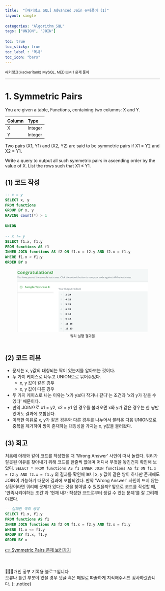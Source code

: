 ```yaml
---
title:  "[해커랭크 SQL] Advanced Join 문제풀이 (1)"
layout: single

categories: "Algorithm_SQL"
tags: ["UNION", "JOIN"]

toc: true
toc_sticky: true
toc_label : "목차"
toc_icon: "bars"
---
```


<small>해커랭크(HackerRank) MySQL, MEDIUM 1 문제 풀이</small>

***

# 1. Symmetric Pairs
You are given a table, Functions, containing two columns: X and Y.

| Column | Type |
|:-------|:-----|
| X | Integer |
| Y | Integer |

Two pairs (X1, Y1) and (X2, Y2) are said to be symmetric pairs if X1 = Y2 and X2 = Y1.

Write a query to output all such symmetric pairs in ascending order by the value of X. List the rows such that X1 ≤ Y1.

## (1) 코드 작성
```sql
-- x = y
SELECT x, y
FROM functions
GROUP BY x, y
HAVING count(*) > 1

UNION

-- x != y
SELECT f1.x, f1.y
FROM functions AS f1
INNER JOIN functions AS f2 ON f1.x = f2.y AND f2.x = f1.y
WHERE f1.x < f1.y
ORDER BY x
```

<div style="text-align : center;">
<img src="/assets/images/algorithm/hackerrank_10.png" width="85%">
</div>
<center><small>쿼리 실행 결과물</small></center>

<br>

## (2) 코드 리뷰
- 문제는 x, y값의 대칭되는 짝이 있는지를 알아보는 것이다.
- 두 가지 케이스로 나누고 UNION으로 묶어주었다.
  - x, y 값이 같은 경우
  - x, y 값이 다른 경우
- 두 가지 케이스로 나눈 이유는 'x가 y보다 작거나 같다'는 조건과 'x와 y가 같을 수 있다' 때문이다.
- 만약 JOIN으로 x1 = y2, x2 = y1 인 경우를 불러오면 x와 y가 같은 경우는 한 쌍만 있어도 결과에 포함된다.
- 이러한 이유로 x, y가 같은 경우와 다른 경우를 나누어서 불러온 다음 UNION으로 중복을 제거하여 쌍이 존재하는 대칭성을 가지는 x, y값을 불러왔다.


## (3) 회고
처음에 아래와 같이 코드를 작성했을 때 'Wrong Answer' 사인이 떠서 놀랐다. 쿼리가 잘못된 이유를 찾아내기 위해 코드를 한줄씩 없애며 어디서 무엇을 놓친건지 확인해 보았다. ```SELECT * FROM functions AS f1 INNER JOIN functions AS f2 ON f1.x = f2.y AND f2.x = f1.y``` 의 결과를 확인해 보니 x, y 값이 같은 쌍이 하나만 존재해도 JOIN이 가능하기 때문에 결과에 포함되었다. 만약 'Wrong Answer' 사인이 뜨지 않는 상황이라면 쿼리에 문제가 있다는 것을 찾아낼 수 있었을까? 앞으로 코드를 작성할 때, '만족시켜야하는 조건'과 '현재 내가 작성한 코드로부터 생길 수 있는 문제'를 잘 고려해야겠다. 

```sql
-- 실패한 쿼리 공유
SELECT f1.x, f1.y
FROM functions AS f1
INNER JOIN functions AS f2 ON f1.x = f2.y AND f2.x = f1.y
WHERE f1.x <= f1.y
GROUP BY f1.x, f1.y
ORDER BY x
```

[👉 Symmetric Pairs 문제 보러가기](https://www.hackerrank.com/challenges/symmetric-pairs/problem?isFullScreen=true)

<br>

👩🏻‍💻개인 공부 기록용 블로그입니다
<br>오류나 틀린 부분이 있을 경우 댓글 혹은 메일로 따끔하게 지적해주시면 감사하겠습니다.
{: .notice}